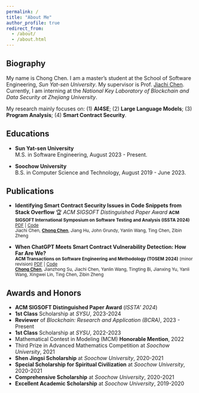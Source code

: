 ```yaml
---
permalink: /
title: "About Me"
author_profile: true
redirect_from: 
  - /about/
  - /about.html
---
```


Biography
------
My name is Chong Chen. I am a master’s student at the School of Software Engineering, *Sun Yat-sen University*. My supervisor is Prof. [Jiachi Chen](https://jiachi-chen.github.io). Currently, I am interning at the *National Key Laboratory of Blockchain and Data Security at Zhejiang University*.

My research mainly focuses on: (1) **AI4SE**; (2) **Large Language Models**; (3) **Program Analysis**; (4) **Smart Contract Security**.


Educations
------
- **Sun Yat-sen University**  
  M.S. in Software Engineering, August 2023 - Present.

- **Soochow University**  
  B.S. in Computer Science and Technology, August 2019 - June 2023.

Publications
------
- **Identifying Smart Contract Security Issues in Code Snippets from Stack Overflow**  🏆 *ACM SIGSOFT Distinguished Paper Award*
<small>**ACM SIGSOFT International Symposium on Software Testing and Analysis (ISSTA 2024)**  [PDF](https://dl.acm.org/doi/pdf/10.1145/3650212.3680353) | [Code](https://github.com/BugmakerCC/SOChecker)</small>  
<small>Jiachi Chen, <u><b>Chong Chen</b></u>, Jiang Hu, John Grundy, Yanlin Wang, Ting Chen, Zibin Zheng</small>

- **When ChatGPT Meets Smart Contract Vulnerability Detection: How Far Are We?**  
<small>**ACM Transactions on Software Engineering and Methodology (TOSEM 2024)** (minor revision) [PDF](https://arxiv.org/pdf/2309.05520) | [Code](https://zenodo.org/record/8332273)</small>  
<small><u><b>Chong Chen</b></u>, Jianzhong Su, Jiachi Chen, Yanlin Wang, Tingting Bi, Jianxing Yu, Yanli Wang, Xingwei Lin, Ting Chen, Zibin Zheng</small>

Awards and Honors
------
- **ACM SIGSOFT Distinguished Paper Award** (*ISSTA' 2024*)
- **1st Class** Scholarship at *SYSU*, 2023-2024
- **Reviewer** of *Blockchain: Research and Application (BCRA)*, 2023 - Present
- **1st Class** Scholarship at *SYSU*, 2022-2023
- Mathematical Contest in Modeling (MCM) **Honorable Mention**, 2022
- Third Prize in Advanced Mathematics Competition at *Soochow University*, 2021
- **Shen Jingsi Scholarship** at *Soochow University*, 2020-2021
- **Special Scholarship for Spiritual Civilization** at *Soochow University*, 2020-2021
- **Comprehensive Scholarship** at *Soochow University*, 2020-2021
- **Excellent Academic Scholarship** at *Soochow University*, 2019-2020

